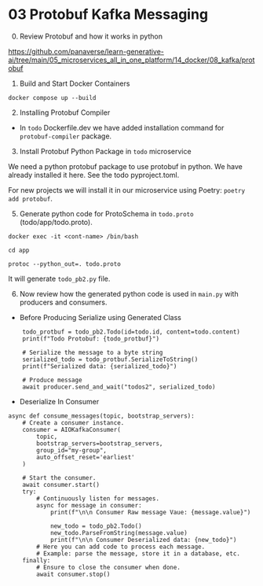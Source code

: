 # 03 Protobuf Kafka Messaging

0. Review Protobuf and how it works in python

https://github.com/panaverse/learn-generative-ai/tree/main/05_microservices_all_in_one_platform/14_docker/08_kafka/protobuf

1. Build and Start Docker Containers

`docker compose up --build`

2. Installing Protobuf Compiler

- In `todo` Dockerfile.dev we have added installation command for `protobuf-compiler` package.

3. Install Protobuf Python Package in `todo` microservice

We need a python protobuf package to use protobuf in python. We have already installed it here. See the todo pyproject.toml.

For new projects we will install it in our microservice using Poetry: `poetry add protobuf`.

5. Generate python code for ProtoSchema in `todo.proto` (todo/app/todo.proto).

```
docker exec -it <cont-name> /bin/bash

cd app

protoc --python_out=. todo.proto
```

It will generate `todo_pb2.py` file.

6. Now review how the generated python code is used in `main.py` with producers and consumers.

- Before Producing Serialize using Generated Class
```
    todo_protbuf = todo_pb2.Todo(id=todo.id, content=todo.content)
    print(f"Todo Protobuf: {todo_protbuf}")

    # Serialize the message to a byte string
    serialized_todo = todo_protbuf.SerializeToString()
    print(f"Serialized data: {serialized_todo}")
    
    # Produce message
    await producer.send_and_wait("todos2", serialized_todo)
```

- Deserialize In Consumer

```
async def consume_messages(topic, bootstrap_servers):
    # Create a consumer instance.
    consumer = AIOKafkaConsumer(
        topic,
        bootstrap_servers=bootstrap_servers,
        group_id="my-group",
        auto_offset_reset='earliest'
    )

    # Start the consumer.
    await consumer.start()
    try:
        # Continuously listen for messages.
        async for message in consumer:
            print(f"\n\n Consumer Raw message Vaue: {message.value}")

            new_todo = todo_pb2.Todo()
            new_todo.ParseFromString(message.value)
            print(f"\n\n Consumer Deserialized data: {new_todo}")
        # Here you can add code to process each message.
        # Example: parse the message, store it in a database, etc.
    finally:
        # Ensure to close the consumer when done.
        await consumer.stop()
```